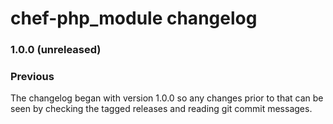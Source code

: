 chef-php_module changelog
=========================

### 1.0.0 (unreleased)



### Previous

The changelog began with version 1.0.0 so any changes prior to that
can be seen by checking the tagged releases and reading git commit
messages.
